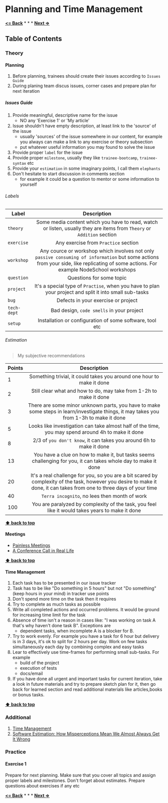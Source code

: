 # Planning and Time Management

**[<= Back](../01-communication/communication.md)**		*	*	*	**[Next =>](../03-few-simple-principles/few-simple-principles.md)**

## Table of Contents

### Theory

#### Planning

1. Before planning, trainees should create their issues according to `Issues Guide`
1. During planing team discus issues, corner cases and prepare plan for next iteration

##### Issues Guide

1. Provide meaningful, descriptive  name for the issue
    * NO any 'Exercise 1' or 'My article'
1. Issue shouldn't have empty description, at least link to the 'source' of the issue
    * usually 'sources' of the issue somewhere in our content, for example you always can make a link to any exercise or theory subsection
    * put whatever useful information you may found to solve the issue
1. Provide proper `label` for the issue
1. Provide proper `milestone`, usually they like `trainee-bootcamp`, `trainee-syntax` etc
1. Provide your `estimation` in some imaginary points, I call them `elephants`
1. Don't hesitate to start discussion in comments section
    * for example it could be a question to mentor or some information to yourself

###### Labels
 
| Label         | Description    |
| --------------|:-------------:|
| `theory`      | Some media content which you have to read, watch or listen, usually they are items from `Theory` or `Addition` section |
| `exercise`    | Any exercise from `Practice` section |
| `workshop`    | Any cource or workshop which involves not only `passive consuming of information` but some actions from your side, like replicating of some actions. For example NodeSchool workshops|
| `question`    | Questions for some topic|
| `project`     | It's a special type of `Practise`, when you have to plan your project and split it into small sub-tasks|
| `bug`         | Defects in your exercise or project|
| `tech-dept`   | Bad design, `code smells` in your project|
| `setup`       | Installation or configuration of some software, tool etc|


###### Estimation

>My subjective recommendations

| Points         | Description    |
| --------------|:-------------:|
| 1     | Something trivial, it could takes you around one hour to make it done|
| 2     | Still clear what and how to do, may take from 1-2h to make it done|
| 3     | There are some minor unknown parts, you have to make some steps in learn/investigate things, it may takes you from 1-3h to make it done|
| 5     | Looks like investigation can take almost half of the time, you may spend around 4h to make it done|
| 8     | 2/3 of `you don't know`, it can takes you around 6h to make it done|
| 13    | You have a clue on how to make it, but tasks seems challenging for you, it can takes whole day to make it done|
| 20    | It's a real challenge for you,  so you are a bit scared by complexity of the task, however you desire to make it done, it can takes from one to three days of your time|
| 40    | `Terra incognito`, no lees then month of work|
| 100   | You are paralyzed by complexity of the task, you feel like it would takes years to make it done|


**[⬆ back to top](#table-of-contents)**

#### Meetings

* [Painless Meetings](http://egorfine.com/en/articles/painless-meetings/)
* [A Conference Call in Real Life](https://www.youtube.com/watch?v=DYu_bGbZiiQ)


**[⬆ back to top](#table-of-contents)**

#### Time Management

1. Each task has to be presented in our issue tracker
1. Task has to be like "Do something in 5 hours" but not "Do something" (keep hours in your mind) in tracker use points
1. Don't spend more time on the task then it requires
1. Try to complete as much tasks as possible
1. Write all completed actions and occurred problems. It would be ground for increasing time limit for the task
1. Absence of time isn't a reason in cases like: "I was working on task A that's why haven't done task B". Exceptions are 
    * dependent tasks, when incomplete A is a blocker for B. 
1. Try to work evenly. For example you have a task for 6 hour but delivery is in 3 days, it's ok to split for 2 hours per day. Work on few tasks simultaneously each day by combining complex and easy tasks
1. Lear to effectively use time-frames for performing small sub-tasks. For example
    * build of the project
    * execution of tests
    * docs/email
1. If you have done all urgent and important tasks for current iteration, take a look in future materials and try to prepare sketch plan for it, then go back for learned section and read additional materials like articles,books or bonus tasks.

**[⬆ back to top](#table-of-contents)**


### Additional
 
1. [Time Management](https://www.nczonline.net/newsletter/archive/5afe08eb6f)
1. [Software Estimation: How Misperceptions Mean We Almost Always Get It Wrong](http://www.drdobbs.com/architecture-and-design/software-estimation-how-misperceptions-m/240166474)

### Practice

#### Exercise 1 

Prepare for next planning. Make sure that you cover all topics and 
assign proper labels and milestones. Don't forget about estimates. Prepare questions about exercises if any etc

**[<= Back](../01-communication/communication.md)**		*	*	*	**[Next =>](../03-few-simple-principles/few-simple-principles.md)**


